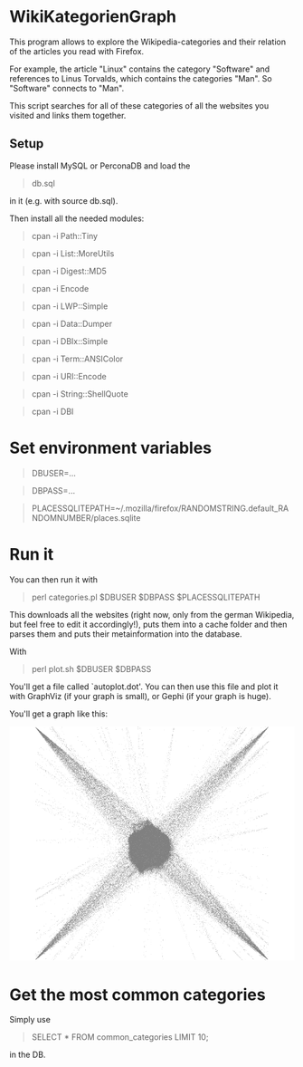 # WikiKategorienGraph

This program allows to explore the Wikipedia-categories and their relation of the articles you read with Firefox.

For example, the article "Linux" contains the category "Software" and references to Linus Torvalds, which contains the
categories "Man". So "Software" connects to "Man".

This script searches for all of these categories of all the websites you visited and links them together.

## Setup

Please install MySQL or PerconaDB and load the 

> db.sql

in it (e.g. with source db.sql).

Then install all the needed modules:

> cpan -i Path::Tiny

> cpan -i List::MoreUtils

> cpan -i Digest::MD5

> cpan -i Encode

> cpan -i LWP::Simple

> cpan -i Data::Dumper

> cpan -i DBIx::Simple

> cpan -i Term::ANSIColor

> cpan -i URI::Encode

> cpan -i String::ShellQuote

> cpan -i DBI

# Set environment variables

> DBUSER=...

> DBPASS=...

> PLACESSQLITEPATH=~/.mozilla/firefox/RANDOMSTRING.default_RANDOMNUMBER/places.sqlite

# Run it

You can then run it with

> perl categories.pl $DBUSER $DBPASS $PLACESSQLITEPATH

This downloads all the websites (right now, only from the german Wikipedia, but feel free to edit it accordingly!), puts
them into a cache folder and then parses them and puts their metainformation into the database.

With

> perl plot.sh $DBUSER $DBPASS

You'll get a file called `autoplot.dot'. You can then use this file and plot it with GraphViz (if your graph is small),
or Gephi (if your graph is huge).

You'll get a graph like this:

![WikiStar](wikistern.png?raw=true "WikiStar")

# Get the most common categories

Simply use

> SELECT * FROM common_categories LIMIT 10;

in the DB.
